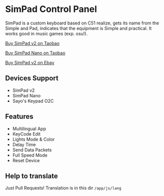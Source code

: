 # SimPad Control Panel

SimPad is a custom keyboard based on C51 realize, gets its name from the Simple and Pad, indicates that the equipment is Simple and practical. It works good in music games (exp. osu!).

[Buy SimPad v2 on Taobao](https://item.taobao.com/item.htm?id=572562412403)

[Buy SimPad Nano on Taobao](https://item.taobao.com/item.htm?id=595985459936)

[Buy SimPad v2 on Ebay](http://www.ebay.com/itm/352570201388)

## Devices Support

- SimPad v2
- SimPad Nano
- Sayo's Keypad O2C

## Features

- Multilingual App
- KeyCode Edit
- Lights Mode & Color
- Delay Time
- Send Data Packets
- Full Speed Mode
- Reset Device

## Help to translate

Just Pull Requests!
Translation is in this dir
`/app/js/lang`
